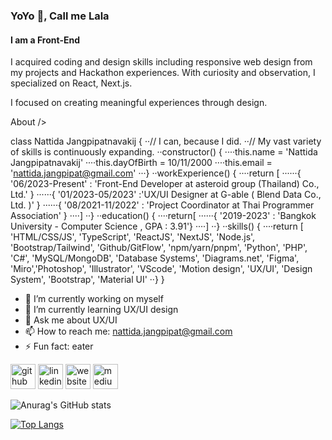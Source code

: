 ### YoYo 👋, Call me Lala
#### I am a Front-End
I acquired coding and design skills including responsive web design from my projects and Hackathon experiences. With curiosity and observation, I specialized on React, Next.js.

I focused on creating meaningful experiences through design.

About />

class Nattida Jangpipatnavakij {
··// I can, because I did.
··// My vast variety of skills is continuously expanding.
··constructor() {
····this.name = 'Nattida Jangpipatnavakij'
····this.dayOfBirth = 10/11/2000
····this.email = 'nattida.jangpipat@gmail.com'
···}
··workExperience() {
····return [
······{ '06/2023-Present' : 'Front-End Developer at asteroid group (Thailand) Co., Ltd.' }
······{ '01/2023-05/2023' :'UX/UI Designer at G-able ( Blend Data Co., Ltd. )' }
······{ '08/2021-11/2022' : 'Project Coordinator at Thai Programmer Association' }
····]
··}
··education() {
····return[
······{ '2019-2023' : 'Bangkok University - Computer Science , GPA : 3.91'}
····]
··}
··skills() {
····return [
'HTML/CSS/JS', 'TypeScript', 'ReactJS', 'NextJS', 'Node.js', 'Bootstrap/Tailwind', 'Github/GitFlow', 'npm/yarn/pnpm', 'Python', 'PHP', 'C#', 'MySQL/MongoDB', 'Database Systems', 'Diagrams.net', 'Figma', 'Miro','Photoshop', 'Illustrator', 'VScode', 'Motion design', 'UX/UI', 'Design System', 'Bootstrap', 'Material UI'
··}
}



- 🔭 I’m currently working on myself 
- 🌱 I’m currently learning UX/UI design 
- 💬 Ask me about UX/UI 
- 📫 How to reach me: nattida.jangpipat@gmail.com 
- ⚡ Fun fact: eater 


[<img src='https://cdn.jsdelivr.net/npm/simple-icons@3.0.1/icons/github.svg' alt='github' height='40'>](https://github.com/https://github.com/LaLaStalin )  [<img src='https://cdn.jsdelivr.net/npm/simple-icons@3.0.1/icons/linkedin.svg' alt='linkedin' height='40'>](https://www.linkedin.com/in/https://www.linkedin.com/in/nattidajang//)  [<img src='https://cdn.jsdelivr.net/npm/simple-icons@3.0.1/icons/icloud.svg' alt='website' height='40'>](https://lalanattida.wixsite.com/nattidajang/home)  [<img src='https://cdn.jsdelivr.net/npm/simple-icons@3.0.1/icons/medium.svg' alt='medium' height='40'>](https://medium.com/@lalanattida)  



![Anurag's GitHub stats](https://github-readme-stats.vercel.app/api?username=LalaStalin&show_icons=true&theme=radical)


[![Top Langs](https://github-readme-stats.vercel.app/api/top-langs/?username=LalaStalin&layout=compact)](https://github.com/anuraghazra/github-readme-stats)

